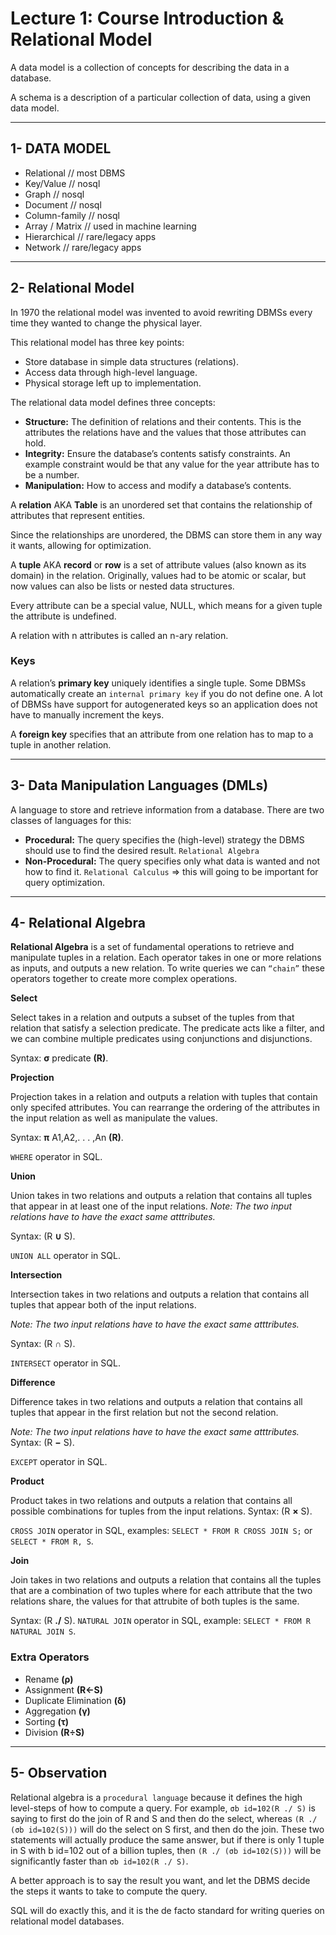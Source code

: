 # Lecture 1: Course Introduction & Relational Model

A data model is a collection of concepts for describing the data in a database. 

A schema is a description of a particular collection of data, using a given data model.

---
## 1- DATA MODEL 

- Relational       // most DBMS
- Key/Value        // nosql
- Graph               // nosql
- Document        // nosql
- Column-family       // nosql
- Array / Matrix   // used in machine learning
- Hierarchical    // rare/legacy apps
- Network        // rare/legacy apps

---
## 2- Relational Model

In 1970 the relational model was invented to avoid rewriting DBMSs every time they wanted to change the physical layer. 

This relational model has three key points:
- Store database in simple data structures (relations).
- Access data through high-level language.
- Physical storage left up to implementation.

The relational data model defines three concepts:

- **Structure:** The definition of relations and their contents. This is the attributes the relations have and the values that those attributes can hold.
- **Integrity:** Ensure the database’s contents satisfy constraints. An example constraint would be that
any value for the year attribute has to be a number.
- **Manipulation:** How to access and modify a database’s contents.

A **relation** AKA **Table** is an unordered set that contains the relationship of attributes that represent entities. 

Since the relationships are unordered, the DBMS can store them in any way it wants, allowing for optimization.

A **tuple** AKA **record** or **row** is a set of attribute values (also known as its domain) in the relation. Originally, values had to be atomic or scalar, but now values can also be lists or nested data structures.

Every attribute can be a special value, NULL, which means for a given tuple the attribute is undefined.

A relation with n attributes is called an n-ary relation.

### Keys
A relation’s **primary key** uniquely identifies a single tuple. Some DBMSs automatically create an `internal primary key` if you do not define one. 
A lot of DBMSs have support for autogenerated keys so an application does not have to manually increment the keys.

A **foreign key** specifies that an attribute from one relation has to map to a tuple in another relation.

---
## 3- Data Manipulation Languages (DMLs)

A language to store and retrieve information from a database. 
There are two classes of languages for this:
- **Procedural:** The query specifies the (high-level) strategy the DBMS should use to find the desired result. `Relational Algebra`
- **Non-Procedural:** The query specifies only what data is wanted and not how to find it. `Relational Calculus` => this will going to be important for query optimization.
  
---
## 4- Relational Algebra

**Relational Algebra** is a set of fundamental operations to retrieve and manipulate tuples in a relation. 
Each operator takes in one or more relations as inputs, and outputs a new relation. To write queries we can `“chain”` these operators together to create more complex operations.

**Select**

Select takes in a relation and outputs a subset of the tuples from that relation that satisfy a selection predicate.
The predicate acts like a filter, and we can combine multiple predicates using conjunctions and disjunctions.

Syntax: **σ** predicate **(R)**.

**Projection**

Projection takes in a relation and outputs a relation with tuples that contain only specifed attributes. You can rearrange the ordering of the attributes in the input relation as well as manipulate the values.

Syntax: **π** A1,A2,. . . ,An **(R)**.

`WHERE` operator in SQL.

**Union**

Union takes in two relations and outputs a relation that contains all tuples that appear in at least one of the input relations. 
*Note: The two input relations have to have the exact same atttributes.*

Syntax: (R **∪** S).

`UNION ALL` operator in SQL.

**Intersection**

Intersection takes in two relations and outputs a relation that contains all tuples that appear both of the input relations. 

*Note: The two input relations have to have the exact same atttributes.*

Syntax: (R **∩** S).

`INTERSECT` operator in SQL.

**Difference**

Difference takes in two relations and outputs a relation that contains all tuples that appear in the first relation but not the second relation. 

*Note: The two input relations have to have the exact same atttributes.*
Syntax: (R **−** S).

`EXCEPT` operator in SQL.

**Product**

Product takes in two relations and outputs a relation that contains all possible combinations for tuples from the input relations.
Syntax: (R **×** S).

`CROSS JOIN` operator in SQL, examples: `SELECT * FROM R CROSS JOIN S;` or `SELECT * FROM R, S`.

**Join**

Join takes in two relations and outputs a relation that contains all the tuples that are a combination of two tuples where for each attribute that the two relations share, the values for that attrubite of both tuples is the same.

Syntax: (R **./** S).
`NATURAL JOIN` operator in SQL, example: `SELECT * FROM R NATURAL JOIN S`.

### Extra Operators

- Rename **(ρ)**
- Assignment **(R←S)**
- Duplicate Elimination **(δ)**
- Aggregation **(γ)**
- Sorting **(τ)**
- Division **(R÷S)**

---
## 5- Observation

Relational algebra is a `procedural language` because it defines the high level-steps of how to compute a
query. For example, `σb id=102(R ./ S)` is saying to first do the join of R and S and then do the select,
whereas `(R ./ (σb id=102(S)))` will do the select on S first, and then do the join. These two statements will actually produce the same answer, but if there is only 1 tuple in S with b id=102 out of a billion tuples, then `(R ./ (σb id=102(S)))` will be significantly faster than `σb id=102(R ./ S)`.

A better approach is to say the result you want, and let the DBMS decide the steps it wants to take to compute the query. 

SQL will do exactly this, and it is the de facto standard for writing queries on relational model databases.